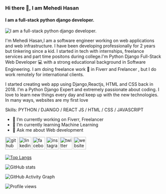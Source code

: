 ### Hi there 👋, I am Mehedi Hasan
#### I am a full-stack python django developer.
![I am a full-stack python django developer.](https://scontent.fdac8-1.fna.fbcdn.net/v/t1.6435-9/189212992_3599223793514975_8212365614934699968_n.jpg?_nc_cat=110&ccb=1-5&_nc_sid=09cbfe&_nc_ohc=x8k6KQn9XxsAX-1lA8b&_nc_ht=scontent.fdac8-1.fna&oh=27c3e15b71d95101d3fe50c27e949814&oe=61972B01)

I'm Mehedi Hasan,I am a software engineer working on web applications and web infrastructure. I have been developing professionally for 2 years but tinkering since a kid. I started in tech with internships, freelance services and part time positons during college.I'm Python Django Full-Stack Web Developer 💻 with a strong educational background in Software Engineering. I am doing freelance work 🚀 in Fiverr and Frelancer , but I do work remotely for international clients.

I started creating web app using Django,Reactjs, HTML and CSS back in 2018. I'm a Python Django Expert and extremely passionate about coding. I love to learn new things every day and keep up with the new technologies. In many ways, websites are my first love 

Skills: PYTHON / DJANGO / REACT JS / HTML / CSS / JAVASCRIPT 

- 🔭 I’m currently working on Fiverr, Freelancer  
- 🌱 I’m currently learning Machine Learning  
- 💬 Ask me about Web development  


[<img src='https://cdn.jsdelivr.net/npm/simple-icons@3.0.1/icons/github.svg' alt='github' height='40'>](https://github.com/mehedihasan555552)  [<img src='https://cdn.jsdelivr.net/npm/simple-icons@3.0.1/icons/linkedin.svg' alt='linkedin' height='40'>](https://www.linkedin.com/in/https://www.linkedin.com/in/mehedi-hasan-b402b4116//)  [<img src='https://cdn.jsdelivr.net/npm/simple-icons@3.0.1/icons/facebook.svg' alt='facebook' height='40'>](https://www.facebook.com/https://www.facebook.com/mehedihasan555552/)  [<img src='https://cdn.jsdelivr.net/npm/simple-icons@3.0.1/icons/instagram.svg' alt='instagram' height='40'>](https://www.instagram.com/mehedihasan555552/)  [<img src='https://cdn.jsdelivr.net/npm/simple-icons@3.0.1/icons/twitter.svg' alt='twitter' height='40'>](https://twitter.com/https://twitter.com/ridoy123439)  [<img src='https://cdn.jsdelivr.net/npm/simple-icons@3.0.1/icons/icloud.svg' alt='website' height='40'>](http://mehedi555552.pythonanywhere.com/)  

[![Top Langs](https://github-readme-stats.vercel.app/api/top-langs/?username=mehedihasan555552)](https://github.com/anuraghazra/github-readme-stats)

![GitHub stats](https://github-readme-stats.vercel.app/api?username=mehedihasan555552&show_icons=true&count_private=true)  

![GitHub Activity Graph](https://activity-graph.herokuapp.com/graph?username=mehedihasan555552)  

![Profile views](https://gpvc.arturio.dev/mehedihasan555552)  
